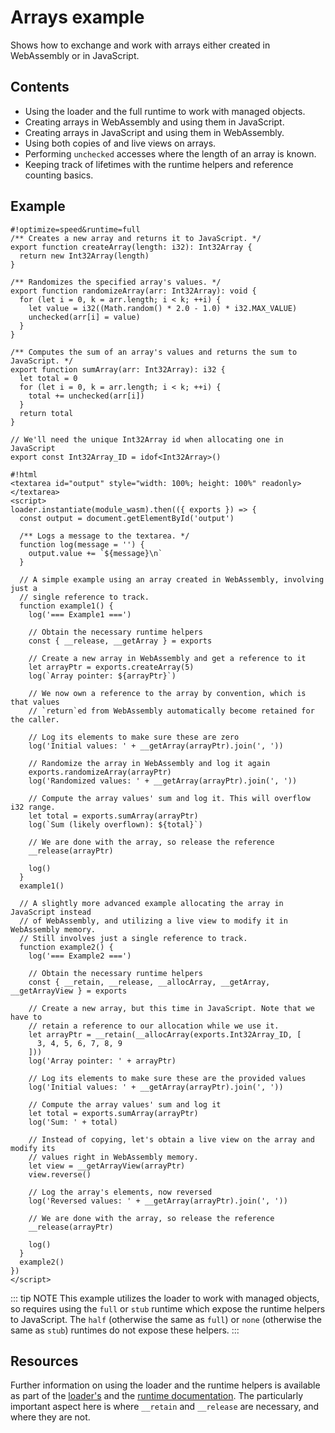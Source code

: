 # Arrays example

Shows how to exchange and work with arrays either created in WebAssembly or in JavaScript.

## Contents

* Using the loader and the full runtime to work with managed objects.
* Creating arrays in WebAssembly and using them in JavaScript.
* Creating arrays in JavaScript and using them in WebAssembly.
* Using both copies of and live views on arrays.
* Performing `unchecked` accesses where the length of an array is known.
* Keeping track of lifetimes with the runtime helpers and reference counting basics.

## Example

```editor
#!optimize=speed&runtime=full
/** Creates a new array and returns it to JavaScript. */
export function createArray(length: i32): Int32Array {
  return new Int32Array(length)
}

/** Randomizes the specified array's values. */
export function randomizeArray(arr: Int32Array): void {
  for (let i = 0, k = arr.length; i < k; ++i) {
    let value = i32((Math.random() * 2.0 - 1.0) * i32.MAX_VALUE)
    unchecked(arr[i] = value)
  }
}

/** Computes the sum of an array's values and returns the sum to JavaScript. */
export function sumArray(arr: Int32Array): i32 {
  let total = 0
  for (let i = 0, k = arr.length; i < k; ++i) {
    total += unchecked(arr[i])
  }
  return total
}

// We'll need the unique Int32Array id when allocating one in JavaScript
export const Int32Array_ID = idof<Int32Array>()

#!html
<textarea id="output" style="width: 100%; height: 100%" readonly></textarea>
<script>
loader.instantiate(module_wasm).then(({ exports }) => {
  const output = document.getElementById('output')

  /** Logs a message to the textarea. */
  function log(message = '') {
    output.value += `${message}\n`
  }

  // A simple example using an array created in WebAssembly, involving just a
  // single reference to track.
  function example1() {
    log('=== Example1 ===')

    // Obtain the necessary runtime helpers
    const { __release, __getArray } = exports

    // Create a new array in WebAssembly and get a reference to it
    let arrayPtr = exports.createArray(5)
    log(`Array pointer: ${arrayPtr}`)

    // We now own a reference to the array by convention, which is that values
    // `return`ed from WebAssembly automatically become retained for the caller.

    // Log its elements to make sure these are zero
    log('Initial values: ' + __getArray(arrayPtr).join(', '))

    // Randomize the array in WebAssembly and log it again
    exports.randomizeArray(arrayPtr)
    log('Randomized values: ' + __getArray(arrayPtr).join(', '))

    // Compute the array values' sum and log it. This will overflow i32 range.
    let total = exports.sumArray(arrayPtr)
    log(`Sum (likely overflown): ${total}`)

    // We are done with the array, so release the reference
    __release(arrayPtr)

    log()
  }
  example1()

  // A slightly more advanced example allocating the array in JavaScript instead
  // of WebAssembly, and utilizing a live view to modify it in WebAssembly memory.
  // Still involves just a single reference to track.
  function example2() {
    log('=== Example2 ===')

    // Obtain the necessary runtime helpers
    const { __retain, __release, __allocArray, __getArray, __getArrayView } = exports

    // Create a new array, but this time in JavaScript. Note that we have to
    // retain a reference to our allocation while we use it.
    let arrayPtr = __retain(__allocArray(exports.Int32Array_ID, [
      3, 4, 5, 6, 7, 8, 9
    ]))
    log('Array pointer: ' + arrayPtr)

    // Log its elements to make sure these are the provided values
    log('Initial values: ' + __getArray(arrayPtr).join(', '))

    // Compute the array values' sum and log it
    let total = exports.sumArray(arrayPtr)
    log('Sum: ' + total)

    // Instead of copying, let's obtain a live view on the array and modify its
    // values right in WebAssembly memory.
    let view = __getArrayView(arrayPtr)
    view.reverse()

    // Log the array's elements, now reversed
    log('Reversed values: ' + __getArray(arrayPtr).join(', '))

    // We are done with the array, so release the reference
    __release(arrayPtr)

    log()
  }
  example2()
})
</script>
```

::: tip NOTE
This example utilizes the loader to work with managed objects, so requires using the `full` or `stub` runtime which expose the runtime helpers to JavaScript. The `half` (otherwise the same as `full`) or `none` (otherwise the same as `stub`) runtimes do not expose these helpers.
:::

## Resources

Further information on using the loader and the runtime helpers is available as part of the [loader's](../loader.html#counting-references) and the [runtime documentation](../runtime.html#interface). The particularly important aspect here is where `__retain` and `__release` are necessary, and where they are not.
